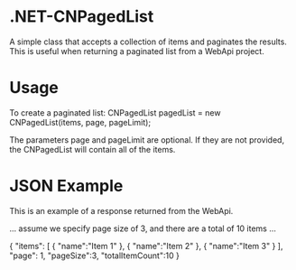 .NET-CNPagedList
================

A simple class that accepts a collection of items and paginates the results. This is useful when returning a paginated list from a WebApi project.

Usage
================
To create a paginated list:
CNPagedList<Model> pagedList = new CNPagedList<Model>(items, page, pageLimit);

The parameters page and pageLimit are optional. If they are not provided, the CNPagedList will contain all of the items.

JSON Example
================
This is an example of a response returned from the WebApi.

... assume we specify page size of 3, and there are a total of 10 items ...

{
  "items": [
    {
      "name":"Item 1"
    },
    {
      "name":"Item 2"
    },
    {
      "name":"Item 3"
    }
  ],
  "page": 1,
  "pageSize":3,
  "totalItemCount":10
}
